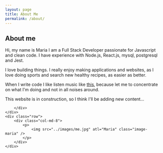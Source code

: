 ```yaml
---
layout: page
title: About Me
permalink: /about/
---
```

<div class="row">
    <h2 class="text-center">About me</h2>
</div>

<div class="container">
    <div class="row">
        <div class="col-md-8">
            <p>
            Hi, my name is Maria I am a Full Stack Developer passionate 
            for Javascript and clean code. I have experience with Node.js, 
            React.js, mysql, postgresql and Jest.
            </p>
            <p>
            I love building things. I really enjoy making applications and 
            websites, as I love doing sports and search new healthy recipes, 
            as easier as better.
            </p>
            <p>
            When I write code I like listen music like 
            <a href="https://www.youtube.com/watch?v=uqLEI_ht_fY" target="_blank">this</a>,
            because let me to concentrate on what I'm doing and not in all 
            noises around.
            </p>
            <p>
            This website is in construction, so I think I'll be adding new content...
            </p> 

        </div>
    </div>
    <div class="row">
        <div class="col-md-8">
            <p>
                <img src="../images/me.jpg" atl="Maria" class="image-maria" />
            </p>
        </div>
    </div>
</div>

